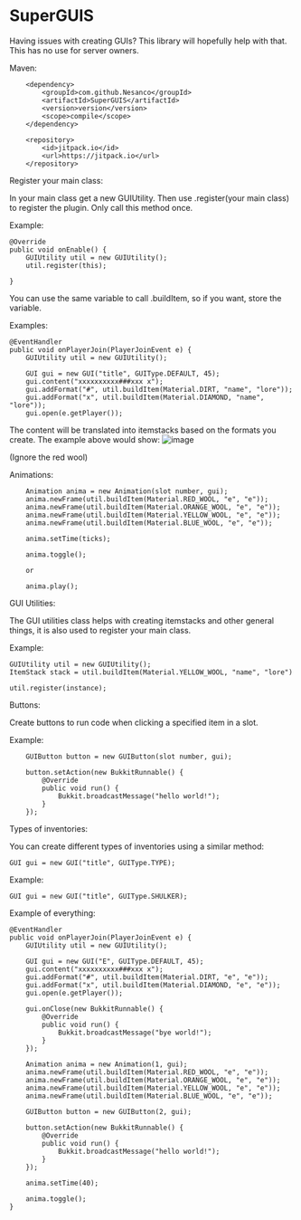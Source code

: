 # SuperGUIS
Having issues with creating GUIs? This library will hopefully help with that.
This has no use for server owners.

Maven:
        
        <dependency>
            <groupId>com.github.Nesanco</groupId>
            <artifactId>SuperGUIS</artifactId>
            <version>version</version>
            <scope>compile</scope>
        </dependency>
        
        <repository>
            <id>jitpack.io</id>
            <url>https://jitpack.io</url>
        </repository>
        
Register your main class:

In your main class get a new GUIUtility. Then use .register(your main class) to register the plugin.
Only call this method once.

Example:

    @Override
    public void onEnable() {
        GUIUtility util = new GUIUtility();
        util.register(this);

    }
    
You can use the same variable to call .buildItem, so if you want, store the variable.



        
Examples:

    @EventHandler
    public void onPlayerJoin(PlayerJoinEvent e) {
        GUIUtility util = new GUIUtility();

        GUI gui = new GUI("title", GUIType.DEFAULT, 45);
        gui.content("xxxxxxxxxx###xxx x");
        gui.addFormat("#", util.buildItem(Material.DIRT, "name", "lore"));
        gui.addFormat("x", util.buildItem(Material.DIAMOND, "name", "lore"));
        gui.open(e.getPlayer());
    
The content will be translated into itemstacks based on the formats you create.
The example above would show:
![image](https://user-images.githubusercontent.com/80917510/185811314-692a4622-29f2-4157-a8a8-d259a34109b0.png)

(Ignore the red wool)
    
Animations:

        Animation anima = new Animation(slot number, gui);
        anima.newFrame(util.buildItem(Material.RED_WOOL, "e", "e"));
        anima.newFrame(util.buildItem(Material.ORANGE_WOOL, "e", "e"));
        anima.newFrame(util.buildItem(Material.YELLOW_WOOL, "e", "e"));
        anima.newFrame(util.buildItem(Material.BLUE_WOOL, "e", "e"));

        anima.setTime(ticks);

        anima.toggle();
        
        or
        
        anima.play();
        
GUI Utilities:

The GUI utilities class helps with creating itemstacks and other general things, it is also used to register your main class.

Example:

    GUIUtility util = new GUIUtility(); 
    ItemStack stack = util.buildItem(Material.YELLOW_WOOL, "name", "lore")
    
    util.register(instance);
    
Buttons:

Create buttons to run code when clicking a specified item in a slot.

Example:

        GUIButton button = new GUIButton(slot number, gui);

        button.setAction(new BukkitRunnable() {
            @Override
            public void run() {
                Bukkit.broadcastMessage("hello world!");
            }
        });
        
Types of inventories:

You can create different types of inventories using a similar method:

    GUI gui = new GUI("title", GUIType.TYPE);
    
Example:
    
    GUI gui = new GUI("title", GUIType.SHULKER);
    
Example of everything:

    @EventHandler
    public void onPlayerJoin(PlayerJoinEvent e) {
        GUIUtility util = new GUIUtility();

        GUI gui = new GUI("E", GUIType.DEFAULT, 45);
        gui.content("xxxxxxxxxx###xxx x");
        gui.addFormat("#", util.buildItem(Material.DIRT, "e", "e"));
        gui.addFormat("x", util.buildItem(Material.DIAMOND, "e", "e"));
        gui.open(e.getPlayer());

        gui.onClose(new BukkitRunnable() {
            @Override
            public void run() {
                Bukkit.broadcastMessage("bye world!");
            }
        });

        Animation anima = new Animation(1, gui);
        anima.newFrame(util.buildItem(Material.RED_WOOL, "e", "e"));
        anima.newFrame(util.buildItem(Material.ORANGE_WOOL, "e", "e"));
        anima.newFrame(util.buildItem(Material.YELLOW_WOOL, "e", "e"));
        anima.newFrame(util.buildItem(Material.BLUE_WOOL, "e", "e"));

        GUIButton button = new GUIButton(2, gui);

        button.setAction(new BukkitRunnable() {
            @Override
            public void run() {
                Bukkit.broadcastMessage("hello world!");
            }
        });

        anima.setTime(40);

        anima.toggle();
    }
